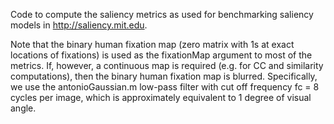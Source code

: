 Code to compute the saliency metrics as used for benchmarking saliency models in http://saliency.mit.edu.

Note that the binary human fixation map (zero matrix with 1s at exact locations of fixations) is used as the fixationMap argument to most of the metrics. If, however, a continuous map is required (e.g. for CC and similarity computations), then the binary human fixation map is blurred. Specifically, we use the antonioGaussian.m low-pass filter with cut off frequency fc = 8 cycles per image, which is approximately equivalent to 1 degree of visual angle.
